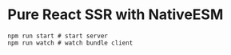 # Pure React SSR with NativeESM

```shell
npm run start # start server
npm run watch # watch bundle client
```
